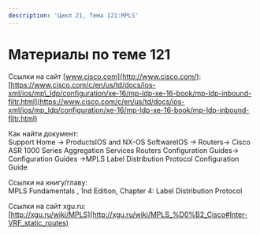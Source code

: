 ```yaml
---
description: 'Цикл 21, Тема 121:MPLS'
---
```


# Материалы по теме 121

Ссылки на сайт [www.cisco.com](http://www.cisco.com/):  
[https://www.cisco.com/c/en/us/td/docs/ios-xml/ios/mp\_ldp/configuration/xe-16/mp-ldp-xe-16-book/mp-ldp-inbound-filtr.html](https://www.cisco.com/c/en/us/td/docs/ios-xml/ios/mp_ldp/configuration/xe-16/mp-ldp-xe-16-book/mp-ldp-inbound-filtr.html)

Как найти документ:  
Support Home → ProductsIOS and NX-OS SoftwareIOS → Routers→ Cisco ASR 1000 Series Aggregation Services Routers Configuration Guides→ Configuration Guides →MPLS Label Distribution Protocol Configuration Guide

Ссылки на книгу/главу:  
MPLS Fundamentals , 1nd Edition, Chapter 4: Label Distribution Protocol

Ссылки на сайт xgu.ru:  
[http://xgu.ru/wiki/MPLS](http://xgu.ru/wiki/MPLS_%D0%B2_Cisco#Inter-VRF_static_routes)


